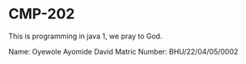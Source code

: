  # CMP-202
This is programming in java 1, we pray to God.

Name: Oyewole Ayomide David
Matric Number: BHU/22/04/05/0002
